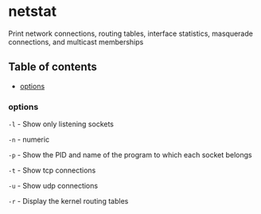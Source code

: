 # netstat

Print network connections, routing tables, interface statistics, masquerade connections, and multicast memberships

## Table of contents

* [options](#options)

### options
`-l` - Show only listening sockets

`-n` - numeric

`-p` - Show the PID and name of the program to which each socket belongs

`-t` - Show tcp connections

`-u` - Show udp connections

`-r` - Display  the  kernel  routing tables